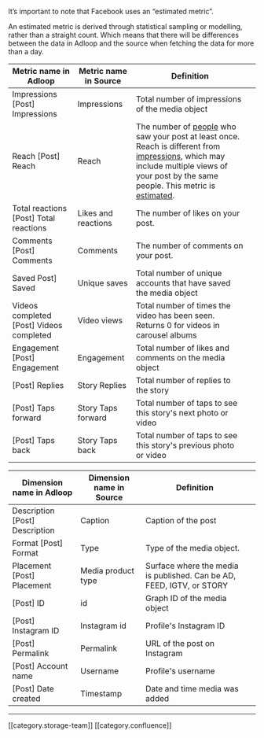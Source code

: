 It’s important to note that Facebook uses an “estimated metric”.

An estimated metric is derived through statistical sampling or modelling, rather than a straight count. Which means that there will be differences between the data in Adloop and the source when fetching the data for more than a day.





|  **Metric name in Adloop**  |  **Metric name in Source**  |  **Definition**  |  | 
|  --- |  --- |  --- |  --- | 
|   Impressions \[Post] Impressions | Impressions | Total number of impressions of the media object | 
|  Reach \[Post] Reach | Reach | The number of [people](https://www.facebook.com/business/help/283579896000936) who saw your post at least once. Reach is different from [impressions](https://business.facebook.com/business/help/675615482516035), which may include multiple views of your post by the same people. This metric is [estimated](https://business.facebook.com/business/help/metrics-labeling). |  | 
|   Total reactions  \[Post] Total reactions | Likes and reactions | The number of likes on your post. |  | 
|   Comments  \[Post] Comments | Comments | The number of comments on your post. |  | 
|   Saved  Post] Saved | Unique saves | Total number of unique accounts that have saved the media object | 
|  Videos completed   \[Post] Videos completed | Video views | Total number of times the video has been seen. Returns 0 for videos in carousel albums |  | 
|  Engagement   \[Post] Engagement | Engagement | Total number of likes and comments on the media object | 
|   \[Post] Replies | Story Replies | Total number of replies to the story | 
|   \[Post] Taps forward | Story Taps forward | Total number of taps to see this story's next photo or video | 
|   \[Post] Taps back | Story Taps back | Total number of taps to see this story's previous photo or video | 



|  **Dimension name in Adloop**  |  **Dimension name in Source**  |  **Definition**  |  | 
|  --- |  --- |  --- |  --- | 
|  Description  \[Post] Description | Caption | Caption of the post |  | 
|   Format  \[Post] Format | Type | Type of the media object. | 
|   Placement  \[Post] Placement | Media product type | Surface where the media is published. Can be AD, FEED, IGTV, or STORY |  | 
|   \[Post] ID | id | Graph ID of the media object |  | 
|   \[Post] Instagram ID | Instagram id | Profile's Instagram ID | 
|   \[Post] Permalink | Permalink | URL of the post on Instagram |  | 
|   \[Post] Account name | Username | Profile's username | 
|   \[Post] Date created | Timestamp | Date and time media was added | 



*****

[[category.storage-team]] 
[[category.confluence]] 
